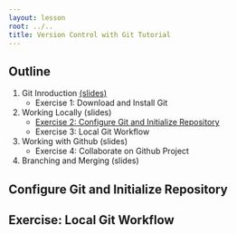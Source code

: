```yaml
---
layout: lesson
root: ../..
title: Version Control with Git Tutorial
---
```


## Outline ##
1. Git Inroduction [(slides)](http://mollygibson.github.io/2014-01-08-iastate/lessons/swc-git/slides/01-Introduction/01-GitIntroduction.pdf)
   * Exercise 1: Download and Install Git  
2. Working Locally (slides)
   * [Exercise 2: Configure Git and Initialize Repository](#congigure-git-and-initialize-repository)
   * Exercise 3: Local Git Workflow
3. Working with Github (slides)
   * Exercise 4: Collaborate on Github Project
4. Branching and Merging (slides) 


Configure Git and Initialize Repository
---



Exercise: Local Git Workflow
---


